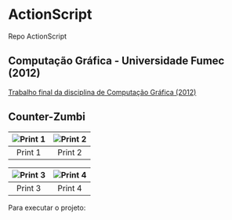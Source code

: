 # ActionScript
Repo ActionScript

## Computação Gráfica - Universidade Fumec (2012)

[Trabalho final da disciplina de Computação Gráfica (2012)](https://github.com/joaopauloaramuni/actionscript/tree/main/PROJETOS/AI_CG_JOAO_PAULO_CARNEIRO_ARAMUNI)

## Counter-Zumbi

| ![Print 1](https://github.com/joaopauloaramuni/actionscript/tree/main/PROJETOS/AI_CG_JOAO_PAULO_CARNEIRO_ARAMUNI/imgs/counter-zumbi1.png) | ![Print 2](https://github.com/joaopauloaramuni/actionscript/tree/main/PROJETOS/AI_CG_JOAO_PAULO_CARNEIRO_ARAMUNI/imgs/counter-zumbi2.png) |
|:---------------------------------------------------------------------------------------------------:|:---------------------------------------------------------------------------------------------------:|
| Print 1                                                                                             | Print 2                                                                                             |

| ![Print 3](https://github.com/joaopauloaramuni/actionscript/tree/main/PROJETOS/AI_CG_JOAO_PAULO_CARNEIRO_ARAMUNI/imgs/counter-zumbi3.png) | ![Print 4](https://github.com/joaopauloaramuni/actionscript/tree/main/PROJETOS/AI_CG_JOAO_PAULO_CARNEIRO_ARAMUNI/imgs/counter-zumbi4.png) |
|:---------------------------------------------------------------------------------------------------:|:---------------------------------------------------------------------------------------------------:|
| Print 3                                                                                             | Print 4                                                                                             |

Para executar o projeto: 
